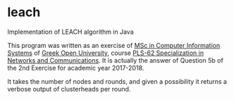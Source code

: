 # leach
Implementation of LEACH algorithm in Java

This program was written as an exercise of [MSc in Computer Information Systems](https://www.eap.gr/en/courses/132-master-s-in-information-systems-msc) of [Greek Open University](https://www.eap.gr/en/), course [PLS-62 Specialization in Networks and Communications](https://www.eap.gr/en/courses/228-master-s-in-information-systems-msc/course-stucture/1615-pls62-specialization-in-networks-and-communications). It is actually the answer of Question 5b of the 2nd Exercise for academic year 2017-2018.

It takes the number of nodes and rounds, and given a possibility it returns a verbose output of clusterheads per round.
